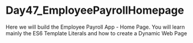 # Day47_EmployeePayrollHomepage
Here we will build the Employee Payroll App - Home Page. You will learn mainly the ES6 Template Literals and how to create a Dynamic Web Page
